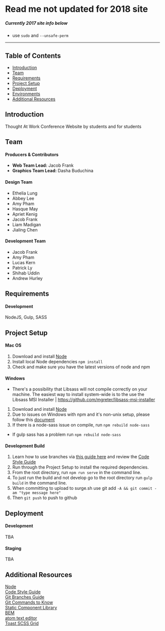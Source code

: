 # Read me not updated for 2018 site
##### Currently 2017 site info below
- use ```sudo``` and  ```--unsafe-perm```
---


## Table of Contents
- [Introduction](#introduction)
- [Team](#team)
- [Requirements](#requirements)
- [Project Setup](#setup)
- [Deployment](#deployment)
- [Environments](#environments)
- [Additional Resources](#resources)  

## <a name="introduction"></a>Introduction
Thought At Work Conference Website by students and for students  

## <a name="team"></a>Team
#### Producers & Contributors
- **Web Team Lead:** Jacob Frank
- **Graphics Team Lead:** Dasha Buduchina

#### Design Team
- Ethelia Lung
- Abbey Lee
- Amy Pham
- Hasque May
- Apriet Kenig
- Jacob Frank
- Liam Madigan
- Jialing Chen

#### Development Team
- Jacob Frank
- Amy Pham
- Lucas Kern
- Patrick Ly
- Shihab Uddin
- Andrew Hurley

## <a name="requirements"></a>Requirements
#### Development
NodeJS, Gulp, SASS  

## <a name="setup"></a>Project Setup
#### Mac OS
1. Download and install [Node](https://nodejs.org)
2. Install local Node dependencies `npm install`
3. Check and make sure you have the latest versions of node and npm

#### Windows
- There's a possibility that Libsass will not compile correctly on your machine. The easiest way to install system-wide is to the use the Libsass MSI Installer | https://github.com/mgreter/libsass-msi-installer
1. Download and install [Node](https://nodejs.org)
2. Due to issues on Windows with npm and it's non-unix setup, please follow this [document](https://paper.dropbox.com/doc/ToDo-On-Windows-x2NlFJOAXXI4kd0FiCqu9)
3. If there is a node-sass issue on compile, run `npm rebuild node-sass`

- If gulp sass has a problem run `npm rebuild node-sass`

#### Development Build
1. Learn how to use branches via [this guide here](https://github.com/ThoughtAtWork/thoughtatwork.github.io/wiki/Create-a-new-branch-with-git-and-manage-branches) and review the [Code Style Guide](https://github.com/ThoughtAtWork/thoughtatwork.github.io/wiki/Style-Guide)
2. Run through the Project Setup to install the required dependencies.
3. From the root directory, run `npm run serve` in the command line.
4. To just run the build and not develop go to the root directory run `gulp build` in the command line.     
5. When committing to upload to surge.sh use git add `-A && git commit -am "type message here"`
6. Then `git push` to push to github


## <a name="deployment"></a>Deployment
#### Development
TBA  

#### Staging
TBA  

## <a name="resources"></a>Additional Resources
[Node](https://nodejs.org)
<br>
[Code Style Guide](https://github.com/ThoughtAtWork/thoughtatwork.github.io/wiki/Style-Guide)
<br>
[Git Branches Guide](https://github.com/ThoughtAtWork/thoughtatwork.github.io/wiki/Create-a-new-branch-with-git-and-manage-branches)
<br>
[Git Commands to Know](http://dont-be-afraid-to-commit.readthedocs.io/en/latest/git/commandlinegit.html)
<br>
[Static Component Library](https://paper.dropbox.com/doc/TAW-Development-Component-Library-NuZpIleMA1UDTlUfzFQkn)
<br>
[BEM](https://css-tricks.com/bem-101/)
<br>
[atom text editor](https://atom.io)
<br>
[Toast SCSS Grid](daneden.github.io/Toast/)

